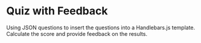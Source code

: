 <h1>Quiz with Feedback</h1>
<p>Using JSON questions to insert the questions into a Handlebars.js template. Calculate the score and provide feedback on the results.</p>